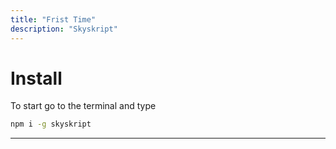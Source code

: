 ```yaml
---
title: "Frist Time"
description: "Skyskript"
---
```

# Install
To start go to the terminal and type
```sh
npm i -g skyskript
```
---
